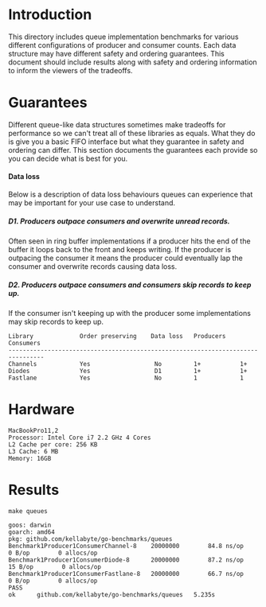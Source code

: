 # Introduction
This directory includes queue implementation benchmarks for various different configurations of producer and consumer counts. Each data structure may have different safety and ordering guarantees. This document should include results along with safety and ordering information to inform the viewers of the tradeoffs.

# Guarantees
Different queue-like data structures sometimes make tradeoffs for performance so we can't treat all of these libraries as equals. What they do is give you a basic FIFO interface but what they guarantee in safety and ordering can differ. This section documents the guarantees each provide so you can decide what is best for you.

#### Data loss
Below is a description of data loss behaviours queues can experience that may be important for your use case to understand.

##### D1. Producers outpace consumers and overwrite unread records.
Often seen in ring buffer implementations if a producer hits the end of the buffer it loops back to the front and keeps writing. If the producer is outpacing the consumer it means the producer could eventually lap the consumer and overwrite records causing data loss.

##### D2. Producers outpace consumers and consumers skip records to keep up.
If the consumer isn't keeping up with the producer some implementations may skip records to keep up.

```
Library             Order preserving    Data loss   Producers    Consumers
--------------------------------------------------------------------------------
Channels            Yes                  No         1+           1+
Diodes              Yes                  D1         1+           1+
Fastlane            Yes                  No         1            1
```

# Hardware
```
MacBookPro11,2
Processor: Intel Core i7 2.2 GHz 4 Cores
L2 Cache per core: 256 KB
L3 Cache: 6 MB
Memory: 16GB
```

# Results
```
make queues

goos: darwin
goarch: amd64
pkg: github.com/kellabyte/go-benchmarks/queues
Benchmark1Producer1ConsumerChannel-8    20000000        84.8 ns/op       0 B/op	       0 allocs/op
Benchmark1Producer1ConsumerDiode-8      20000000        87.2 ns/op      15 B/op	       0 allocs/op
Benchmark1Producer1ConsumerFastlane-8   20000000        66.7 ns/op       0 B/op	       0 allocs/op
PASS
ok  	github.com/kellabyte/go-benchmarks/queues	5.235s
```